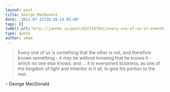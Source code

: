 ```yaml
---
layout: post
title: George MacDonald
date: '2011-07-31T20:38:14-05:00'
tags: []
tumblr_url: http://jahnke.us/post/8323367041/every-one-of-us-is-something-that-the-other-is
type: quote
author: adam
---
```


> Every one of us is something that the other is not, and therefore knows something - it may be without knowing that he knows it - which no one else knows: and … it is everyone’s business, as one of the kingdom of light and inheritor in it all, to give his portion to the rest.

– George MacDonald
